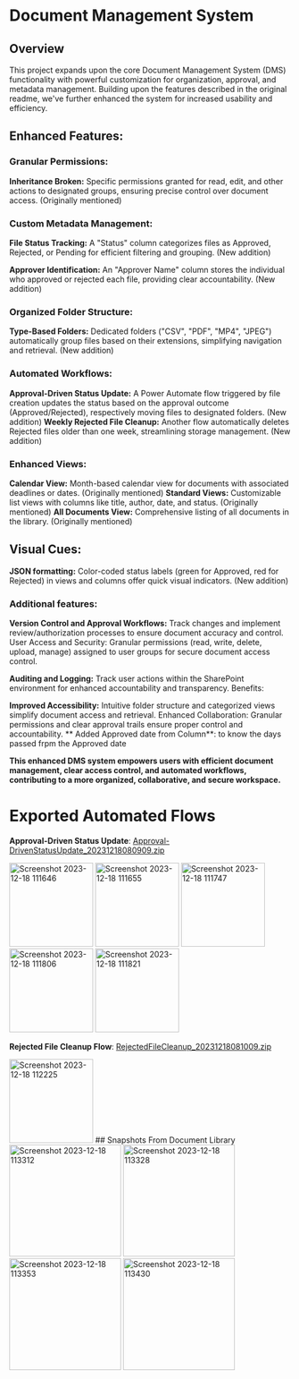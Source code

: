# Document Management System

## Overview

This project expands upon the core Document Management System (DMS) functionality with powerful customization for organization, approval, and metadata management. Building upon the features described in the original readme, we've further enhanced the system for increased usability and efficiency.

## Enhanced Features:

### Granular Permissions:

**Inheritance Broken:** Specific permissions granted for read, edit, and other actions to designated groups, ensuring precise control over document access. (Originally mentioned)
### Custom Metadata Management:

**File Status Tracking:** A "Status" column categorizes files as Approved, Rejected, or Pending for efficient filtering and grouping. (New addition)

**Approver Identification:** An "Approver Name" column stores the individual who approved or rejected each file, providing clear accountability. (New addition)

### Organized Folder Structure:

**Type-Based Folders:** Dedicated folders ("CSV", "PDF", "MP4", "JPEG") automatically group files based on their extensions, simplifying navigation and retrieval. (New addition)
### Automated Workflows:

**Approval-Driven Status Update:** A Power Automate flow triggered by file creation updates the status based on the approval outcome (Approved/Rejected), respectively moving files to designated folders. (New addition)
**Weekly Rejected File Cleanup:** Another flow automatically deletes Rejected files older than one week, streamlining storage management. (New addition)

### Enhanced Views:

**Calendar View:** Month-based calendar view for documents with associated deadlines or dates. (Originally mentioned)
**Standard Views:** Customizable list views with columns like title, author, date, and status. (Originally mentioned)
**All Documents View:** Comprehensive listing of all documents in the library. (Originally mentioned)
## Visual Cues:

**JSON formatting:** Color-coded status labels (green for Approved, red for Rejected) in views and columns offer quick visual indicators. (New addition)


### Additional features:

**Version Control and Approval Workflows:** Track changes and implement review/authorization processes to ensure document accuracy and control.
User Access and Security: Granular permissions (read, write, delete, upload, manage) assigned to user groups for secure document access control.

**Auditing and Logging:** Track user actions within the SharePoint environment for enhanced accountability and transparency.
Benefits:

**Improved Accessibility:** Intuitive folder structure and categorized views simplify document access and retrieval.
Enhanced Collaboration: Granular permissions and clear approval trails ensure proper control and accountability.
** Added Approved date from Column**: to know the days passed frpm the Approved date 

**This enhanced DMS system empowers users with efficient document management, clear access control, and automated workflows, contributing to a more organized, collaborative, and secure workspace.**
# Exported  Automated Flows


**Approval-Driven Status Update**: 
[Approval-DrivenStatusUpdate_20231218080909.zip](https://github.com/CodePointCreativesPowerPlatform/Project-1-Document-Management-/files/13701083/Approval-DrivenStatusUpdate_20231218080909.zip)

<img width="150" alt="Screenshot 2023-12-18 111646" src="https://github.com/CodePointCreativesPowerPlatform/Project-1-Document-Management-/assets/89215713/c27cff73-1042-4681-83d0-61c6fced4841">
<img width="150" alt="Screenshot 2023-12-18 111655" src="https://github.com/CodePointCreativesPowerPlatform/Project-1-Document-Management-/assets/89215713/41d35592-1c2c-4460-9150-096bdaffd6f4">
<img width="150" alt="Screenshot 2023-12-18 111747" src="https://github.com/CodePointCreativesPowerPlatform/Project-1-Document-Management-/assets/89215713/9d4fdabb-5edf-4c59-864e-17fcf1e87571">
<img width="150" alt="Screenshot 2023-12-18 111806" src="https://github.com/CodePointCreativesPowerPlatform/Project-1-Document-Management-/assets/89215713/b4b457d4-146f-46f8-8628-e8744a59b87d">
<img width="150" alt="Screenshot 2023-12-18 111821" src="https://github.com/CodePointCreativesPowerPlatform/Project-1-Document-Management-/assets/89215713/2ca33f1f-7027-4829-ae26-54760735621f">

**Rejected File Cleanup Flow**:
[RejectedFileCleanup_20231218081009.zip](https://github.com/CodePointCreativesPowerPlatform/Project-1-Document-Management-/files/13701081/RejectedFileCleanup_20231218081009.zip)


<img width="150" alt="Screenshot 2023-12-18 112225" src="https://github.com/CodePointCreativesPowerPlatform/Project-1-Document-Management-/assets/89215713/83566cd5-1931-4eee-aa42-2539b79cc379">
## Snapshots From Document Library

<img width="200" alt="Screenshot 2023-12-18 113312" src="https://github.com/CodePointCreativesPowerPlatform/Project-1-Document-Management-/assets/89215713/5526a703-fbc2-48e1-b160-dda9343face7">
<img width="200" alt="Screenshot 2023-12-18 113328" src="https://github.com/CodePointCreativesPowerPlatform/Project-1-Document-Management-/assets/89215713/92949b7d-9221-4d31-982f-4d4a2f869de5">
<img width="200" alt="Screenshot 2023-12-18 113353" src="https://github.com/CodePointCreativesPowerPlatform/Project-1-Document-Management-/assets/89215713/831c71a0-62a1-4e96-a9a3-6035a9b94227">
<img width="200" alt="Screenshot 2023-12-18 113430" src="https://github.com/CodePointCreativesPowerPlatform/Project-1-Document-Management-/assets/89215713/8dfbaab0-4afa-4485-8a15-56bb89073474">




